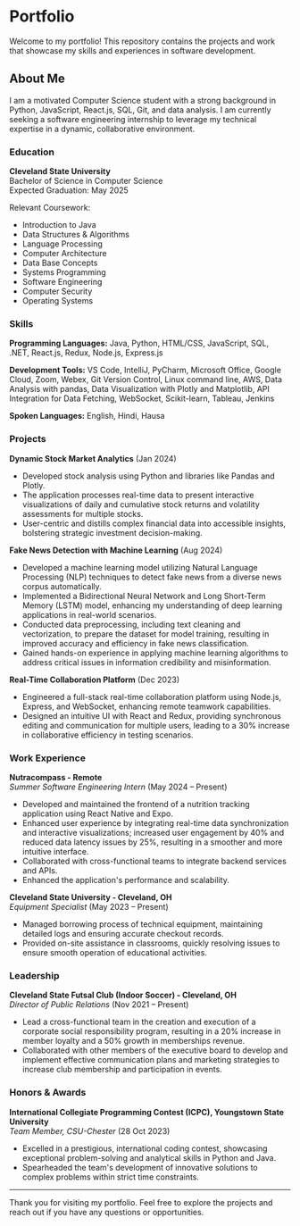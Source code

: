 # Portfolio

Welcome to my portfolio! This repository contains the projects and work that showcase my skills and experiences in software development.

## About Me

I am a motivated Computer Science student with a strong background in Python, JavaScript, React.js, SQL, Git, and data analysis. I am currently seeking a software engineering internship to leverage my technical expertise in a dynamic, collaborative environment.

### Education

**Cleveland State University**  
Bachelor of Science in Computer Science  
Expected Graduation: May 2025

Relevant Coursework:
- Introduction to Java
- Data Structures & Algorithms
- Language Processing
- Computer Architecture
- Data Base Concepts
- Systems Programming
- Software Engineering
- Computer Security
- Operating Systems

### Skills

**Programming Languages:** Java, Python, HTML/CSS, JavaScript, SQL, .NET, React.js, Redux, Node.js, Express.js

**Development Tools:** VS Code, IntelliJ, PyCharm, Microsoft Office, Google Cloud, Zoom, Webex, Git Version Control, Linux command line, AWS, Data Analysis with pandas, Data Visualization with Plotly and Matplotlib, API Integration for Data Fetching, WebSocket, Scikit-learn, Tableau, Jenkins

**Spoken Languages:** English, Hindi, Hausa

### Projects

**Dynamic Stock Market Analytics** (Jan 2024)
- Developed stock analysis using Python and libraries like Pandas and Plotly.
- The application processes real-time data to present interactive visualizations of daily and cumulative stock returns and volatility assessments for multiple stocks.
- User-centric and distills complex financial data into accessible insights, bolstering strategic investment decision-making.
  
**Fake News Detection with Machine Learning** (Aug 2024)
- Developed a machine learning model utilizing Natural Language Processing (NLP) techniques to detect fake news from a diverse news corpus automatically.
- Implemented a Bidirectional Neural Network and Long Short-Term Memory (LSTM) model, enhancing my understanding of deep learning applications in real-world scenarios.
- Conducted data preprocessing, including text cleaning and vectorization, to prepare the dataset for model training, resulting in improved accuracy and efficiency in fake news classification.
- Gained hands-on experience in applying machine learning algorithms to address critical issues in information credibility and misinformation.

**Real-Time Collaboration Platform** (Dec 2023)
- Engineered a full-stack real-time collaboration platform using Node.js, Express, and WebSocket, enhancing remote teamwork capabilities.
- Designed an intuitive UI with React and Redux, providing synchronous editing and communication for multiple users, leading to a 30% increase in collaborative efficiency in testing scenarios.

### Work Experience

**Nutracompass - Remote**  
*Summer Software Engineering Intern* (May 2024 – Present)
- Developed and maintained the frontend of a nutrition tracking application using React Native and Expo.
- Enhanced user experience by integrating real-time data synchronization and interactive visualizations; increased user engagement by 40% and reduced data latency issues by 25%, resulting in a smoother and more intuitive interface.
- Collaborated with cross-functional teams to integrate backend services and APIs.
- Enhanced the application's performance and scalability.

**Cleveland State University - Cleveland, OH**  
*Equipment Specialist* (May 2023 – Present)
- Managed borrowing process of technical equipment, maintaining detailed logs and ensuring accurate checkout records.
- Provided on-site assistance in classrooms, quickly resolving issues to ensure smooth operation of educational activities.

### Leadership

**Cleveland State Futsal Club (Indoor Soccer) - Cleveland, OH**  
*Director of Public Relations* (Nov 2021 – Present)
- Lead a cross-functional team in the creation and execution of a corporate social responsibility program, resulting in a 20% increase in member loyalty and a 50% growth in memberships revenue.
- Collaborated with other members of the executive board to develop and implement effective communication plans and marketing strategies to increase club membership and participation in events.

### Honors & Awards

**International Collegiate Programming Contest (ICPC), Youngstown State University**  
*Team Member, CSU-Chester* (28 Oct 2023)
- Excelled in a prestigious, international coding contest, showcasing exceptional problem-solving and analytical skills in Python and Java.
- Spearheaded the team's development of innovative solutions to complex problems within strict time constraints.

---

Thank you for visiting my portfolio. Feel free to explore the projects and reach out if you have any questions or opportunities.
